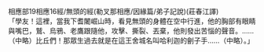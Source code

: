 相應部19相應16經/無頭的經(勒叉那相應/因緣篇/弟子記說)(莊春江譯)  
「學友！這裡，當我下耆闍崛山時，看見無頭的身體在空中行進，他的胸部有眼睛與嘴巴，鷲、烏鴉、老鷹跟隨他，攻擊、撕裂、丟棄，他則發出苦惱的聲音。……（中略）比丘們！那眾生過去就是在這王舍城名叫哈利迦的劊子手……（中略）。」  
  
  
